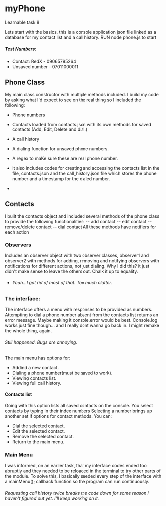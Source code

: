 # myPhone
Learnable task 8

Lets start with the basics, this is a console application json file linked as a database for my contact list and a call history. 
RUN node phone.js to start

##### Test Numbers:
- Contact: RedX - 09065795264
- Unsaved number - 07011000011

## Phone Class
My main class constructor with multiple methods included. I build my code by asking what I'd expect to see on the real thing so I included the following:
- Phone numbers
- Contacts loaded from contacts.json with its own methods for saved contacts (Add, Edit, Delete and dial.)
- A call history
- A dialing function for unsaved phone numbers.
- A regex to maKe sure these are real phone number.
-  it also includes codes for creating and accessing the contacts list in the file, contacts.json and the call_history.json file which stores the phone number and a timestamp for the dialed number.

-

## Contacts
I built the contacts object and included several methods of the phone class to provide the following functionalities:
-- add contact
-- edit contact
-- remove/delete contact 
-- dial contact
All these methods have notifiers for each action

### Observers
 Includes an observer object with two observer classes, observer1 and observer2 with methods for adding, removing and notifying observers with notifications for different actions, not just dialing. 
 Why I did this? it just didn't make sense to leave the others out. Chalk it up to equality.
- ###### Yeah...I got rid of most of that. Too much clutter.

### The interface:

The interface offers a menu with responses to be provided as numbers.  
Attempting to dial a phone number absent from the contacts list returns an error message. Maybe making it console.error would be best. Console.log works just fine though... and I really dont wanna go back in. I might remake the whole thing, again.
###### Still happened. Bugs are annoying. 

The main menu has options for:
- Addind a new contact.
- Dialing a phone number(must be saved to work).
- Viewing contacts list.
- Viewing full call history.

#### Contacts list 

Going with this option lists all saved contacts on the console. You select contacts by typing in their index numbers
Selecting a number brings up another set if options for contact methods. You can:
- Dial the selected contact.
- Edit the selected contact.
- Remove the selected contact.
- Return to the main menu.

### Main Menu
I was informed, on an earlier task, that my interface codes ended too abruptly and they needed to be reloaded in the terminal to try other parts of the module. To solve this, I basically seeded every step of the interface with a mainMenu(); callback function so the program can run continuously. 
###### Requesting call history twice breaks the code down for some reason i haven't figured out yet. I'll keep working on it.
